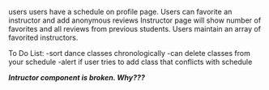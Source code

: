 users
users have a schedule on profile page.
Users can favorite an instructor and add anonymous reviews
Instructor page will show number of favorites and all reviews from previous students.
Users maintain an array of favorited instructors.


To Do List:
-sort dance classes chronologically
-can delete classes from your schedule
-alert if user tries to add class that conflicts with schedule

***Intructor component is broken. Why???***
